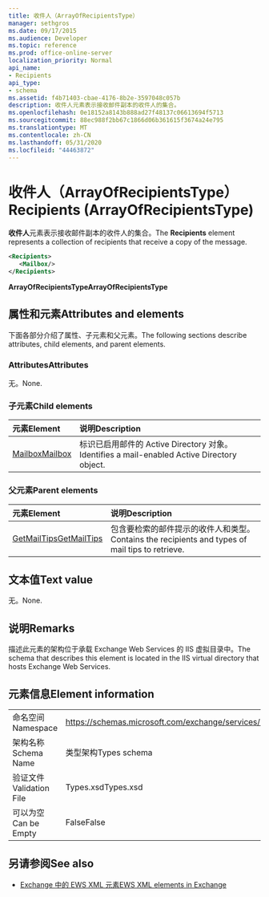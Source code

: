 ```yaml
---
title: 收件人（ArrayOfRecipientsType）
manager: sethgros
ms.date: 09/17/2015
ms.audience: Developer
ms.topic: reference
ms.prod: office-online-server
localization_priority: Normal
api_name:
- Recipients
api_type:
- schema
ms.assetid: f4b71403-cbae-4176-8b2e-3597048c057b
description: 收件人元素表示接收邮件副本的收件人的集合。
ms.openlocfilehash: 0e18152a8143b888ad27f48137c06613694f5713
ms.sourcegitcommit: 88ec988f2bb67c1866d06b361615f3674a24e795
ms.translationtype: MT
ms.contentlocale: zh-CN
ms.lasthandoff: 05/31/2020
ms.locfileid: "44463872"
---
```

# <a name="recipients-arrayofrecipientstype"></a><span data-ttu-id="6f768-103">收件人（ArrayOfRecipientsType）</span><span class="sxs-lookup"><span data-stu-id="6f768-103">Recipients (ArrayOfRecipientsType)</span></span>

<span data-ttu-id="6f768-104">**收件人**元素表示接收邮件副本的收件人的集合。</span><span class="sxs-lookup"><span data-stu-id="6f768-104">The **Recipients** element represents a collection of recipients that receive a copy of the message.</span></span> 
  
```XML
<Recipients>
   <Mailbox/>
</Recipients>
```

 <span data-ttu-id="6f768-105">**ArrayOfRecipientsType**</span><span class="sxs-lookup"><span data-stu-id="6f768-105">**ArrayOfRecipientsType**</span></span>
## <a name="attributes-and-elements"></a><span data-ttu-id="6f768-106">属性和元素</span><span class="sxs-lookup"><span data-stu-id="6f768-106">Attributes and elements</span></span>

<span data-ttu-id="6f768-107">下面各部分介绍了属性、子元素和父元素。</span><span class="sxs-lookup"><span data-stu-id="6f768-107">The following sections describe attributes, child elements, and parent elements.</span></span>
  
### <a name="attributes"></a><span data-ttu-id="6f768-108">Attributes</span><span class="sxs-lookup"><span data-stu-id="6f768-108">Attributes</span></span>

<span data-ttu-id="6f768-109">无。</span><span class="sxs-lookup"><span data-stu-id="6f768-109">None.</span></span>
  
### <a name="child-elements"></a><span data-ttu-id="6f768-110">子元素</span><span class="sxs-lookup"><span data-stu-id="6f768-110">Child elements</span></span>

|<span data-ttu-id="6f768-111">**元素**</span><span class="sxs-lookup"><span data-stu-id="6f768-111">**Element**</span></span>|<span data-ttu-id="6f768-112">**说明**</span><span class="sxs-lookup"><span data-stu-id="6f768-112">**Description**</span></span>|
|:-----|:-----|
|[<span data-ttu-id="6f768-113">Mailbox</span><span class="sxs-lookup"><span data-stu-id="6f768-113">Mailbox</span></span>](mailbox.md) <br/> |<span data-ttu-id="6f768-114">标识已启用邮件的 Active Directory 对象。</span><span class="sxs-lookup"><span data-stu-id="6f768-114">Identifies a mail-enabled Active Directory object.</span></span>  <br/> |
   
### <a name="parent-elements"></a><span data-ttu-id="6f768-115">父元素</span><span class="sxs-lookup"><span data-stu-id="6f768-115">Parent elements</span></span>

|<span data-ttu-id="6f768-116">**元素**</span><span class="sxs-lookup"><span data-stu-id="6f768-116">**Element**</span></span>|<span data-ttu-id="6f768-117">**说明**</span><span class="sxs-lookup"><span data-stu-id="6f768-117">**Description**</span></span>|
|:-----|:-----|
|[<span data-ttu-id="6f768-118">GetMailTips</span><span class="sxs-lookup"><span data-stu-id="6f768-118">GetMailTips</span></span>](getmailtips.md) <br/> |<span data-ttu-id="6f768-119">包含要检索的邮件提示的收件人和类型。</span><span class="sxs-lookup"><span data-stu-id="6f768-119">Contains the recipients and types of mail tips to retrieve.</span></span>  <br/> |
   
## <a name="text-value"></a><span data-ttu-id="6f768-120">文本值</span><span class="sxs-lookup"><span data-stu-id="6f768-120">Text value</span></span>

<span data-ttu-id="6f768-121">无。</span><span class="sxs-lookup"><span data-stu-id="6f768-121">None.</span></span>
  
## <a name="remarks"></a><span data-ttu-id="6f768-122">说明</span><span class="sxs-lookup"><span data-stu-id="6f768-122">Remarks</span></span>

<span data-ttu-id="6f768-123">描述此元素的架构位于承载 Exchange Web Services 的 IIS 虚拟目录中。</span><span class="sxs-lookup"><span data-stu-id="6f768-123">The schema that describes this element is located in the IIS virtual directory that hosts Exchange Web Services.</span></span>
  
## <a name="element-information"></a><span data-ttu-id="6f768-124">元素信息</span><span class="sxs-lookup"><span data-stu-id="6f768-124">Element information</span></span>

|||
|:-----|:-----|
|<span data-ttu-id="6f768-125">命名空间</span><span class="sxs-lookup"><span data-stu-id="6f768-125">Namespace</span></span>  <br/> |https://schemas.microsoft.com/exchange/services/2006/types  <br/> |
|<span data-ttu-id="6f768-126">架构名称</span><span class="sxs-lookup"><span data-stu-id="6f768-126">Schema Name</span></span>  <br/> |<span data-ttu-id="6f768-127">类型架构</span><span class="sxs-lookup"><span data-stu-id="6f768-127">Types schema</span></span>  <br/> |
|<span data-ttu-id="6f768-128">验证文件</span><span class="sxs-lookup"><span data-stu-id="6f768-128">Validation File</span></span>  <br/> |<span data-ttu-id="6f768-129">Types.xsd</span><span class="sxs-lookup"><span data-stu-id="6f768-129">Types.xsd</span></span>  <br/> |
|<span data-ttu-id="6f768-130">可以为空</span><span class="sxs-lookup"><span data-stu-id="6f768-130">Can be Empty</span></span>  <br/> |<span data-ttu-id="6f768-131">False</span><span class="sxs-lookup"><span data-stu-id="6f768-131">False</span></span>  <br/> |
   
## <a name="see-also"></a><span data-ttu-id="6f768-132">另请参阅</span><span class="sxs-lookup"><span data-stu-id="6f768-132">See also</span></span>



- [<span data-ttu-id="6f768-133">Exchange 中的 EWS XML 元素</span><span class="sxs-lookup"><span data-stu-id="6f768-133">EWS XML elements in Exchange</span></span>](ews-xml-elements-in-exchange.md)

